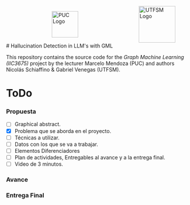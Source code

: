 <div style="display: flex; justify-content: space-around; align-items: center; width: 100%;">
  <img src="https://upload.wikimedia.org/wikipedia/commons/8/84/Escudo_de_la_Pontificia_Universidad_Cat%C3%B3lica_de_Chile.svg" width="72" alt="PUC Logo">
  <img src="https://upload.wikimedia.org/wikipedia/commons/4/47/Logo_UTFSM.png" width="100" alt="UTFSM Logo">
</div>
# Hallucination Detection in LLM's with GML

This repository contains the source code for the _Graph Machine Learning (IIC3675)_ project by the lecturer Marcelo Mendoza (PUC) and authors Nicolás Schiaffino & Gabriel Venegas (UTFSM).

# ToDo
### Propuesta 
- [ ] Graphical abstract.
- [x] Problema que se aborda en el proyecto.
- [ ] Técnicas a utilizar.
- [ ] Datos con los que se va a trabajar.
- [ ] Elementos Diferenciadores
- [ ] Plan de actividades, Entregables al avance y a la entrega final.
- [ ] Video de 3 minutos.
### Avance

### Entrega Final